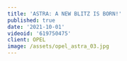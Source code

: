 ```yaml
---
title: 'ASTRA: A NEW BLITZ IS BORN!'
published: true
date: '2021-10-01'
videoid: '619750475'
client: OPEL
image: /assets/opel_astra_03.jpg
---
```


